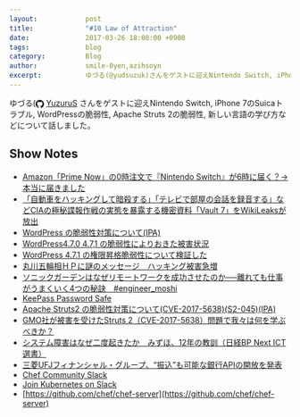```yaml
---
layout:            post
title:             "#10 Law of Attraction"
date:              2017-03-26 18:00:00 +0900
tags:              blog
category:          Blog
author:            smile-0yen,azihsoyn
excerpt:           ゆづる(@yudsuzuk)さんをゲストに迎えNintendo Switch, iPhone 7のSuicaトラブル, WordPressの脆弱性, Apache Struts 2の脆弱性, 新しい言語の学び方などについて話しました。
---
```


ゆづる(<img title="github" alt="github" src="../assets/GitHub-Mark.png" height="15" width="15" align="absmiddle"/> [YuzuruS](https://github.com/YuzuruS)
さんをゲストに迎えNintendo Switch, iPhone 7のSuicaトラブル, WordPressの脆弱性, Apache Struts 2の脆弱性, 新しい言語の学び方などについて話しました。

## Show Notes
- [Amazon「Prime Now」の0時注文で『Nintendo Switch』が6時に届く？→本当に届きました](http://kai-you.net/article/39010)
- [「自動車をハッキングして暗殺する」「テレビで部屋の会話を録音する」などCIAの極秘諜報作戦の実態を暴露する機密資料「Vault 7」をWikiLeaksが放出](http://gigazine.net/news/20170308-wikileaks-vault-7/)
- [WordPress の脆弱性対策について(IPA)](https://www.ipa.go.jp/security/ciadr/vul/20170206-wordpress.html)
- [WordPress4.7.0 4.7,1 の脆弱性によりおきた被害状況](http://d.hatena.ne.jp/Kango/20170205/1486314605)
- [WordPress 4.7.1 の権限昇格脆弱性について検証した](http://blog.tokumaru.org/2017/02/wordpress-4.7.1-Privilege-Escalation.html)
- [丸川五輪相ＨＰに謎のメッセージ　ハッキング被害急増](http://www.asahi.com/articles/photo/AS20170206004339.html)
- [ソニックガーデンはなぜリモートワークを成功させたのか──離れても仕事がうまくいく4つの秘訣　#engineer_moshi](https://codeiq.jp/magazine/2016/08/43882/)
- [KeePass Password Safe](http://keepass.info/)
- [Apache Struts2 の脆弱性対策について(CVE-2017-5638)(S2-045)(IPA)](https://www.ipa.go.jp/security/ciadr/vul/20170308-struts.html)
- [GMO社が被害を受けたStruts 2（CVE-2017-5638）問題で我々は何を学ぶべきか？](http://qiita.com/gakuri/items/f70cf6c10fbb846335d5)
- [システム障害はなぜ二度起きたか　みずほ、12年の教訓（日経BP Next ICT選書）](https://www.amazon.co.jp/%E3%82%B7%E3%82%B9%E3%83%86%E3%83%A0%E9%9A%9C%E5%AE%B3%E3%81%AF%E3%81%AA%E3%81%9C%E4%BA%8C%E5%BA%A6%E8%B5%B7%E3%81%8D%E3%81%9F%E3%81%8B-%E3%81%BF%E3%81%9A%E3%81%BB%E3%80%8112%E5%B9%B4%E3%81%AE%E6%95%99%E8%A8%93%EF%BC%88%E6%97%A5%E7%B5%8CBP-Next-ICT%E9%81%B8%E6%9B%B8%EF%BC%89-%E6%97%A5%E7%B5%8C%E3%82%B3%E3%83%B3%E3%83%94%E3%83%A5%E3%83%BC%E3%82%BF-ebook/dp/B00IN3F47A/ref=cm_cr_arp_d_product_top?ie=UTF8)
- [三菱UFJフィナンシャル・グループ、“振込”も可能な銀行APIの開放を発表](http://www.atmarkit.co.jp/ait/articles/1703/13/news050.html)
- [Chef Community Slack](http://community-slack.chef.io/)
- [Join Kubernetes on Slack](http://slack.k8s.io/)
- [https://github.com/chef/chef-server](https://github.com/chef/chef-server)
